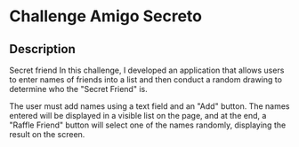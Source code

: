 # Challenge Amigo Secreto

## Description 

Secret friend
In this challenge, I developed an application that allows users to enter names of friends
into a list and then conduct a random drawing to determine who the "Secret Friend" is.

The user must add names using a text field and an "Add" button. The names entered will be displayed
in a visible list on the page, and at the end, a "Raffle Friend" button will select one of the names randomly, 
displaying the result on the screen.
